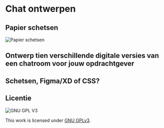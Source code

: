 # Chat ontwerpen

## Papier schetsen
![Papier schetsen](https://github.com/DaanKorver/connecting-people-chat-ontwerpen/blob/main/docs/papier_schetsen.jpg)

## Ontwerp tien verschillende digitale versies van een chatroom voor jouw opdrachtgever

## Schetsen, Figma/XD of CSS?


## Licentie

![GNU GPL V3](https://www.gnu.org/graphics/gplv3-127x51.png)

This work is licensed under [GNU GPLv3](./LICENSE).
